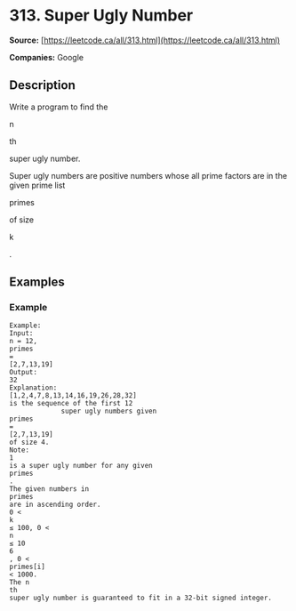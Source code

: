 # 313. Super Ugly Number

**Source:** [https://leetcode.ca/all/313.html](https://leetcode.ca/all/313.html)

**Companies:** Google

## Description

Write a program to find the

n

th

super ugly number.

Super ugly numbers are positive numbers whose all prime factors are in the given prime list

primes

of size

k

.

## Examples

### Example

```
Example:
Input:
n = 12,
primes
=
[2,7,13,19]
Output:
32
Explanation:
[1,2,4,7,8,13,14,16,19,26,28,32]
is the sequence of the first 12
             super ugly numbers given
primes
=
[2,7,13,19]
of size 4.
Note:
1
is a super ugly number for any given
primes
.
The given numbers in
primes
are in ascending order.
0 <
k
≤ 100, 0 <
n
≤ 10
6
, 0 <
primes[i]
< 1000.
The n
th
super ugly number is guaranteed to fit in a 32-bit signed integer.
```

